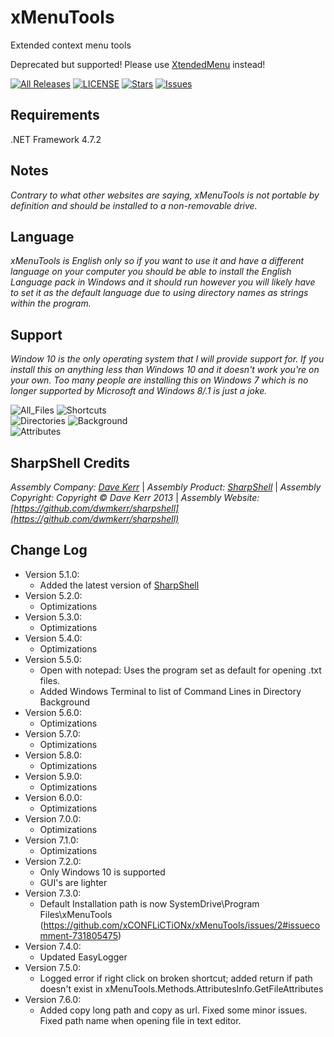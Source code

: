 # xMenuTools

Extended context menu tools  

Deprecated but supported! Please use [XtendedMenu](https://github.com/xCONFLiCTiONx/XtendedMenu) instead!  

[![All Releases](https://img.shields.io/github/downloads/xCONFLiCTiONx/xMenuTools/total)](https://github.com/xCONFLiCTiONx/xMenuTools/releases) [![LICENSE](https://img.shields.io/github/license/xCONFLiCTiONx/xMenuTools)](https://github.com/xCONFLiCTiONx/xMenuTools/blob/master/LICENSE) [![Stars](https://img.shields.io/github/stars/xCONFLiCTiONx/xMenuTools)](https://github.com/xCONFLiCTiONx/xMenuTools/stargazers) [![Issues](https://img.shields.io/github/issues/xCONFLiCTiONx/xMenuTools)](https://github.com/xCONFLiCTiONx/xMenuTools/issues)

## Requirements

.NET Framework 4.7.2

## Notes

*Contrary to what other websites are saying, xMenuTools is not portable by definition and should be installed to a non-removable drive.*

## Language

*xMenuTools is English only so if you want to use it and have a different language on your computer you should be able to install the English Language pack in Windows and it should run however you will likely have to set it as the default language due to using directory names as strings within the program.*

## Support

*Window 10 is the only operating system that I will provide support for. If you install this on anything less than Windows 10 and it doesn't work you're on your own. Too many people are installing this on Windows 7 which is no longer supported by Microsoft and Windows 8/.1 is just a joke.*

![All_Files](https://raw.githubusercontent.com/xCONFLiCTiONx/xMenuTools/master/Screenshots/All_Files.jpg) ![Shortcuts](https://raw.githubusercontent.com/xCONFLiCTiONx/xMenuTools/master/Screenshots/Shortcuts.jpg)  
![Directories](https://raw.githubusercontent.com/xCONFLiCTiONx/xMenuTools/master/Screenshots/Directories.jpg) ![Background](https://raw.githubusercontent.com/xCONFLiCTiONx/xMenuTools/master/Screenshots/Background.jpg)  
![Attributes](https://raw.githubusercontent.com/xCONFLiCTiONx/xMenuTools/master/Screenshots/Attributes.jpg)

## SharpShell Credits

*Assembly Company: [Dave Kerr](https://github.com/dwmkerr)* | *Assembly Product: [SharpShell](https://github.com/dwmkerr/sharpshell)* | *Assembly Copyright: Copyright © Dave Kerr 2013* | *Assembly Website: [https://github.com/dwmkerr/sharpshell](https://github.com/dwmkerr/sharpshell)*

## Change Log

* Version 5.1.0:
  * Added the latest version of [SharpShell](https://github.com/dwmkerr/sharpshell)
* Version 5.2.0:
  * Optimizations
* Version 5.3.0:
  * Optimizations
* Version 5.4.0:
  * Optimizations
* Version 5.5.0:
  * Open with notepad: Uses the program set as default for opening .txt files.
  * Added Windows Terminal to list of Command Lines in Directory Background
* Version 5.6.0:
  * Optimizations
* Version 5.7.0:
  * Optimizations
* Version 5.8.0:
  * Optimizations
* Version 5.9.0:
  * Optimizations
* Version 6.0.0:
  * Optimizations
* Version 7.0.0:
  * Optimizations
* Version 7.1.0:
  * Optimizations
* Version 7.2.0:
  * Only Windows 10 is supported
  * GUI's are lighter
* Version 7.3.0:
  * Default Installation path is now SystemDrive\Program Files\xMenuTools (https://github.com/xCONFLiCTiONx/xMenuTools/issues/2#issuecomment-731805475)
* Version 7.4.0:
  * Updated EasyLogger
* Version 7.5.0:
  * Logged error if right click on broken shortcut; added return if path doesn't exist in xMenuTools.Methods.AttributesInfo.GetFileAttributes
* Version 7.6.0:
  * Added copy long path and copy as url. Fixed some minor issues. Fixed path name when opening file in text editor.
